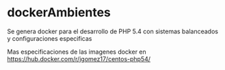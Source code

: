 # dockerAmbientes
Se genera docker para el desarrollo de PHP 5.4 con sistemas balanceados y configuraciones especificas

Mas especificaciones de las imagenes docker en https://hub.docker.com/r/jgomez17/centos-php54/


